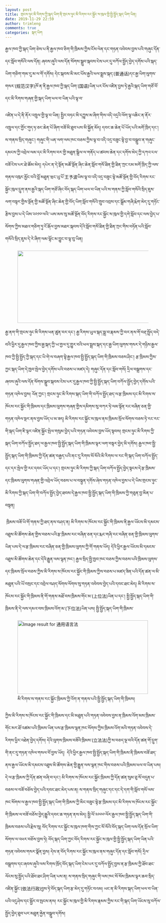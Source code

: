 ```yaml
---
layout: post
title: གྲངས་ཉུང་མི་རིགས་ཀྱི་སྐད་ཡིག་ནི་གྲངས་ཉུང་མི་རིགས་རང་སྐྱོང་ས་ཁུལ་གྱི་སྤྱི་སྤྱོད་སྐད་ཡིག་ཡིན།
date: 2019-11-29 22:59
author: trimleng
comments: true
categories: སྐད་ཡིག
---
```

<!-- wp:paragraph -->
<p>རྒྱལ་ཁབ་ཀྱི་སྐད་ཡིག་ཅེས་པ་ནི་རྒྱལ་ཁབ་ཅིག་གི་ཁྲིམས་ཀྱིས་ངོས་ལེན་དང་གཏན་འབེབས་བྱས་པའི་གཞུང་དོན་དང་སློབ་གསོའི་ལས་དོན། ཞབས་ཞུའི་ལས་དོན་སོགས་སྒྲུབ་སྐབས་ངེས་པར་དུ་བཀོལ་སྤྱོད་བྱེད་དགོས་པའི་སྐད་ཡིག་གཅིག་གམ་དུ་མ་ལ་གོ་དགོས། དེང་སྐབས་མི་མང་པོས་རྒྱའི་ཕལ་སྨྲས་སྐད་(普通话)དང་རྒྱ་ཡིག་ལུགས་གསར་(规范汉字)ཁོ་ན་ནི་རྒྱལ་ཁབ་ཀྱི་སྐད་ཡིག་(国语)ཡིན་པར་ངོས་འཛིན་བྱས་ཏེ་རྒྱའི་སྐད་ཡིག་གཙོ་བོ་དང་མི་རིགས་གཞན་གྱི་སྐད་ཡིག་ཕལ་བ་ཡིན་པའི་ལྟ་བ་</p>
<!-- /wp:paragraph -->

<!-- wp:more -->
<!--more-->
<!-- /wp:more -->

<!-- wp:paragraph -->
<p>འཛིན་པ་དེ་ནི་ནོར་འཁྲུལ་གྱི་ལྟ་བ་ཡིན། སྤྱིར་བཏང་མི་དཀྱུས་མ་ཞིག་གིས་འདི་འདྲའི་ལོག་ལྟ་འཆིང་ན་ནོར་འཁྲུལ་དང་གྱོང་གུད་ཧ་ཅང་ཆེན་པོ་ཞིག་བཟོ་མི་ཐུབ་པས་མི་སྐྱོན་མོད། དབང་ཆ་ཆེན་པོ་ཡོད་པའི་མགོ་ཁྲིད་དང་། ས་གནས་སྲིད་གཞུང་། གཞུང་གི་ཡན་ལག་ལས་ཁང་བཅས་ཀྱིས་ལྟ་བ་འདི་འདྲ་བཟུང་སྟེ་བྱ་བ་བསྒྲུབ་ན་གཞུང་དམངས་ཀྱི་འབྲེལ་ལམ་དང་མི་རིགས་བར་གྱི་མཐུན་སྒྲིལ་ལ་གནོད་པ་ཚབས་ཆེན་དང་དགོས་མེད་ཀྱི་དཀའ་ངལ་བཟོ་ངེས་པར་ཐེ་ཚོམ་མེད། དཔེར་ན་དེ་སྔོན་མཚོ་སྔོན་ཞིང་ཆེན་སློབ་གསོ་ཐིན་གྱི་ཐིན་ཀྲང་ངམ་མགོ་ཁྲིད་ཀྱི་ལས་གནས་འཁུར་མྱོང་བའི་བློ་མཐུན་ཝང་ཡུ་པོ་王予波ཡིས་ལྟ་བ་འདི་འདྲ་བཟུང་སྟེ་མཚོ་སྔོན་གྱི་བོད་རིགས་རང་སྐྱོང་ཁུལ་དྲུག་ནས་རྒྱའི་སྐད་ཡིག་གཙོ་ཞིང་བོད་སྐད་ཡིག་ཕལ་བ་ཡིན་པའི་ས་གནས་ཀྱི་སློབ་གསོའི་སྲིད་ཇུས་ལག་བསྟར་གྱིས་སྔོན་གྱི་མཚོ་སྔོན་ཞིང་ཆེན་གྱི་བོད་ཡིག་སློབ་གསོའི་གྲུབ་འབྲས་དང་སྒྲོམ་གཞི་རྨེག་མེད་དུ་གཏོང་རྩིས་བྱས་པ་དེ་ཡིས་༢༠༡༠་ལའི་་ཡས་མས་སུ་མཚོ་སྔོན་བོད་རིགས་རང་སྐྱོང་ས་ཁུལ་གྱི་དགེ་སློབ་དང་ལས་བྱེད་པ་སོགས་ཀྱིས་མཐའ་གཅིག་ཏུ་ངོ་རྒོལ་བྱས་མཐར་སྐབས་དེའི་སློབ་གསོ་ཐིན་གྱི་ཐིན་ཀྲང་གིས་བཏོན་པའི་སློབ་གསོའི་སྲིད་ཇུས་དེ་རེ་ཞིག་ལམ་ལྷོང་མ་བྱུང་བ་ལྟ་བུ་ཡིན།</p>
<!-- /wp:paragraph -->

<!-- wp:image {"id":2906,"align":"center","width":474,"height":234} -->
<div class="wp-block-image"><figure class="aligncenter is-resized"><img src="http://trimleng.org/wp-content/uploads/2019/11/སྐད་ཡིག་ནི་བླ་སྲོག་ཡིན-1024x507.jpg" alt="" class="wp-image-2906" width="474" height="234"/></figure></div>
<!-- /wp:image -->

<!-- wp:paragraph -->
<p>རྒྱ་ནག་གི་གྲངས་ཉུང་མི་རིགས་ཕན་ཚུན་བར་དང་། རྒྱ་རིགས་ཡུལ་སྐད་སྨྲ་བ་རྣམས་ཀྱི་བར་ནས་གོ་བརྡ་སྤྲོད་བདེ་བའི་ཕྱིར་དུ་རྒྱལ་ཁབ་ཀྱིས་རྒྱ་སྐད་ཀྱི་ཡ་གྱལ་དུ་གྱུར་བའི་ཕལ་སྨྲས་སྐད་དང་རྒྱ་ཡིག་ལུགས་གསར་དེ་གཉིས་རྒྱལ་ཁབ་ཀྱི་སྤྱི་སྤྱོད་ཀྱི་སྐད་དང་ཡི་གེ་ལ་བཞག་སྟེ་རྒྱལ་ཁབ་སྤྱི་སྤྱོད་སྐད་ཡིག་གི་ཁྲིམས་བཅས་ཤིང་། རྩ་ཁྲིམས་ཀྱིས་ཀྱང་སྐད་ཡིག་དེ་ཁྱབ་སྤེལ་བྱེད་དགོས་པའི་བཅས་པ་མཛད་དེ། གཞུང་དོན་དང་སློབ་གསོ། དྲིལ་བསྒྲགས་དང་ཞབས་ཞུའི་ལས་དོན་སོགས་སྒྲུབ་སྐབས་ངེས་པར་དུ་རྒྱལ་ཁབ་ཀྱི་སྤྱི་སྤྱོད་སྐད་ཡིག་བཀོལ་སྤྱོད་བྱེད་དགོས་པའི་གཏན་འཁེལ་བྱས། འོན་ཀྱང་། གྲངས་ཉུང་མི་རིགས་སྐད་ཡིག་གི་བཀོལ་སྤྱོད་ཐད་ལ་རྩ་ཁྲིམས་དང་མི་རིགས་ས་ཁོངས་རང་སྐྱོང་གི་ཁྲིམས་དང་ཁྲིམས་ལུགས་གཞན་གྱིས་དམིགས་སུ་བཀར་ཏེ་ལམ་སྟོན་རང་བཞིན་ཅན་གྱི་གཏན་འཁེལ་སྔར་ནས་བྱས་ཡོད་པ་མ་ཟད། མི་རིགས་རང་སྐྱོང་ས་ཁུལ་ནས་ཁྲིམས་སྲོལ་སོགས་བཅས་ཏེ་རང་རང་གི་སྐད་ཡིག་ཇི་ལྟར་འཛིན་སྐྱོང་སྤེལ་གསུམ་བྱེད་པའི་གཏན་འབེབས་བྱས་ཡོད་སྟབས། གྲངས་ཉུང་མི་རིགས་ཀྱི་སྐད་ཡིག་བཀོལ་སྤྱོད་ཐད་ལ་རྒྱལ་ཁབ་སྤྱི་སྤྱོད་སྐད་ཡིག་གི་ཁྲིམས་ལྟར་ལག་བསྟར་བྱེད་མི་དགོས། རྒྱལ་ཁབ་སྤྱི་སྤྱོད་སྐད་ཡིག་གི་ཁྲིམས་ཀྱི་དོན་ཚན་བརྒྱད་པའི་ནང་དུ་རིགས་སོ་སོའི་མི་རིགས་ལ་རང་གི་སྐད་ཡིག་བཀོལ་སྤྱོད་དང་དར་སྤེལ་གྱི་རང་དབང་ཡོད་པ་དང་། གྲངས་ཉུང་མི་རིགས་ཀྱི་སྐད་ཡིག་བཀོལ་སྤྱོད་བྱེད་སྟངས་དེ་རྩ་ཁྲིམས་དང་ཁྲིམས་ལུགས་གཞན་གྱི་འབྲེལ་ཡོད་བཅས་པ་ལ་བསྟུན་དགོས་ཞེས་གཏན་འཁེལ་བྱས་པ་དེ་ཡིས་གྲངས་ཉུང་མི་རིགས་ཀྱི་སྐད་ཡིག་གི་བཀོལ་སྤྱོད་བྱེད་ཐབས་དེ་རྒྱལ་ཁབ་སྤྱི་སྤྱོད་སྐད་ཡིག་གི་ཁྲིམས་ཀྱི་གཅུན་བྱ་མིན་པ་བསྟན།&nbsp;</p>
<!-- /wp:paragraph -->

<!-- wp:paragraph -->
<p> ཁྲིམས་བཟོ་ཡི་གོ་གནས་ཀྱི་ཐད་ནས་བཤད་ན། མི་རིགས་ས་ཁོངས་རང་སྐྱོང་གི་ཁྲིམས་ནི་རྒྱལ་ཡོངས་མི་དམངས་འཐུས་མི་ཚོགས་ཆེན་གྱིས་བཅས་པའི་རྩ་ཁྲིམས་རང་བཞིན་ཅན་དང་རྨང་གཞི་རང་བཞིན་ཅན་གྱི་ཁྲིམས་ལུགས་ཡིན་པས་དེ་ལ་རྩ་ཁྲིམས་རང་བཞིན་ཅན་གྱི་ཁྲིམས་ལུགས་ཀྱི་གོ་གནས་ཡོད། དེའི་ཕྱིར་རྒྱལ་ཡོངས་མི་དམངས་འཐུས་མི་ཚོགས་ཆེན་དང་དེའི་རྒྱུན་ལས་ལྷན་ཁང་། རྒྱལ་སྲིད་སྤྱི་ཁྱབ་ཁང་བཅས་ཀྱིས་བཅས་པའི་ཁྲིམས་ལུགས་དང་ཁྲིམས་སྲོལ་བཅས་ཀྱིས་མི་རིགས་ས་ཁོངས་རང་སྐྱོང་གི་ཁྲིམས་ཀྱིས་བཅས་པ་མཛད་ཟིན་པའི་དོན་ཚན་ལ་མི་མཐུན་པའི་ཡོ་བསྲང་དང་འབྲེལ་བཤད་སོགས་ལོགས་སུ་གཏན་འབེབས་བྱེད་པའི་དབང་ཐང་མེད། མི་རིགས་ས་ཁོངས་རང་སྐྱོང་གི་ཁྲིམས་ནི་གོ་གནས་མཐོ་བས་ཁྲིམས་གོང་མ་(上位法)ཡིན་པ་དང་། སྤྱི་སྤྱོད་སྐད་ཡིག་གི་ཁྲིམས་ནི་དེ་ལས་དམའ་བས་ཁྲིམས་འོག་མ་(下位法)ཡིན་པས། སྤྱི་སྤྱོད་སྐད་ཡིག་གི་ཁྲིམས་</p>
<!-- /wp:paragraph -->

<!-- wp:image {"align":"right","width":422,"height":238} -->
<div class="wp-block-image"><figure class="alignright is-resized"><img src="http://puui.qpic.cn/qqvideo_ori/0/i079622ukh6_496_280/0" alt="Image result for 通用语言法" width="422" height="238"/><figcaption>མི་རིགས་ས་གནས་རང་སྐྱོང་ཁྲིམས་ཀྱི་འོག་ན་གནས་པའི་སྤྱི་སྤྱོད་སྐད་ཡིག་གི་ཁྲིམས།</figcaption></figure></div>
<!-- /wp:image -->

<!-- wp:paragraph -->
<p>ཀྱིས་མི་རིགས་ས་ཁོངས་རང་སྐྱོང་གི་ཁྲིམས་དང་མི་མཐུན་པའི་གཏན་འབེབས་བྱས་ན་ཁྲིམས་འོག་མས་ཁྲིམས་གོང་མར་ཐོ་འཚམ་པའི་ཁྲིམས་ཡིན་པས་རྩ་ཁྲིམས་ལྷན་ཁང་སོགས་ཀྱིས་ཁྲིམས་འོག་མའི་གཏན་འབེབས་དེ་རིགས་ཕྱིར་འཐེན་བྱེད་དགོས། དེའི་ལུགས་ཁྲིམས་བཟོའི་ཁྲིམས་(立法法)ཀྱི་ས་བཅད་ལྔ་བའི་དོན་ཚན་གོ་དྲུག་གི་ནང་དུ་གཏན་འཁེལ་གསལ་བོ་བྱས་ཡོད།  དེའི་ཕྱིར་རྒྱལ་ཁབ་སྤྱི་སྤྱོད་སྐད་ཡིག་གི་ཁྲིམས་ནི་ཁྲིམས་བཟོ་ཐད་ནས་རྒྱལ་ཡོངས་མི་དམངས་འཐུས་མི་ཚོགས་ཆེན་གྱི་རྒྱུན་ལས་ལྷན་ཁང་གིས་བཅས་པའི་ཁྲིམས་ཕལ་བ་ཡིན་པས། དེ་ལ་རྩ་ཁྲིམས་ཀྱི་དོན་ཚན་བཞི་བ་དང་། མི་རིགས་ས་ཁོངས་རང་སྐྱོང་ཁྲིམས་ཀྱི་དོན་ཚན་སུམ་ཅུ་སོ་བདུན་པ་བཅས་ལ་བཟོ་བཅོས་བྱེད་པའི་དབང་ཐང་མེད་པས་ན། ས་གནས་སྲིད་གཞུང་དང་དང་དེ་དག་གི་སློབ་གསོ་ལས་ཁང་སོགས་ལ་རྒྱལ་ཁབ་སྤྱི་སྤྱོད་སྐད་ཡིག་གི་ཁྲིམས་ཀྱི་མིང་བཟུང་སྟེ་རྩ་ཁྲིམས་དང་མི་རིགས་ས་ཁོངས་རང་སྐྱོང་གི་ཁྲིམས་ལ་བཟོ་བཅོས་བྱེད་རྒྱུའི་དབང་ཆ་གཏན་ནས་མེད། སྤྱི་ལོ་༢༠༠༠་ལོར་རྒྱལ་ཁབ་སྤྱི་སྤྱོད་སྐད་ཡིག་གི་ཁྲིམས་བཅས་པའི་རྗེས་སུ། བོད་རིགས་རང་སྐྱོང་ས་ཁུལ་ཁག་གིས་ཀྱང་སོ་སོའི་བོད་སྐད་ཡིག་ལས་དོན་སྲོལ་ཡིག་སོགས་ལ་འཕར་བཅོས་བྱས་ཏེ། བོད་སྐད་ཡིག་ཀྱང་བོད་རིགས་རང་སྐྱོང་ས་ཁུལ་གྱི་སྤྱི་སྤྱོད་སྐད་ཡིག་ཡིན་པའི་གཏན་འབེབས་གསར་སྣོན་བྱས། དེས་ན་བོད་རིགས་རང་སྐྱོང་ས་ཁུལ་ནས་གཞུང་དོན་དང་སློབ་གསོ། དྲིལ་བསྒྲགས་དང་ཞབས་ཞུའི་ལས་རིགས་ཁྲོད་བོད་སྐད་ཡིག་ངེས་པར་དུ་བཀོལ་སྤྱོད་བྱས་ན་རྩ་ཁྲིམས་ཀྱི་ཐོབ་ཐང་ལོངས་སུ་སྤྱོད་པའི་ཐོབ་ཐང་ཤིག་ཡིན་པས་ན། ས་གནས་སྲིད་གཞུང་གི་ལས་ཁང་སོ་སོས་ཁྲིམས་ལྟར་ཆབ་སྲིད་འཛིན་སྐྱོང་(依法行政)བྱས་ཏེ་བོད་སྐད་ཡིག་རྩ་མེད་དུ་གཏོང་བའམ། ཡང་ན་མི་རིགས་སྐད་ཡིག་ཕལ་བ་ཡིན་པའི་འདུ་ཤེས་དང་སྦྱོར་བ་སྤངས་ནས། རང་སྐྱོང་ས་ཁུལ་གྱི་མི་རིགས་རྣམས་ཀྱིས་རང་གི་སྐད་ཡིག་ཡོངས་སུ་བཀོལ་སྤྱོད་བྱེད་ཐུབ་པར་མཐུན་རྐྱེན་བསྒྲུབ་དགོས། <br></p>
<!-- /wp:paragraph -->
